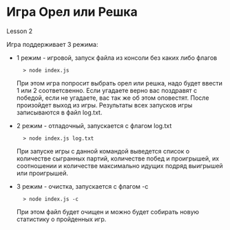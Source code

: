 # Игра Орел или Решка
Lesson 2

Игра поддерживает 3 режима:

+ 1 режим - игровой, запуск файла из консоли без каких либо флагов

        > node index.js

  При этом игра попросит выбрать орел или решка, надо будет ввести 1 или 2 соответсвенно.
  Если угадаете верно вас поздравят с победой, если не угадаете, вас так же об этом оповестят.
  После произойдет выход из игры.
  Результаты всех запусков игры записываются в файл log.txt.

+ 2 режим - отладочный, запускается с флагом log.txt

        > node index.js log.txt

  При запуске игры с данной командой выведется список о количестве сыгранных партий, количестве побед и проигрышей, их соотношении и количестве максимально идущих подряд выигрышей или проигрышей.

+ 3 режим - очистка, запускается с флагом -с

        > node index.js -c

  При этом файл будет очищен и можно будет собирать новую статистику о пройденных игр.
